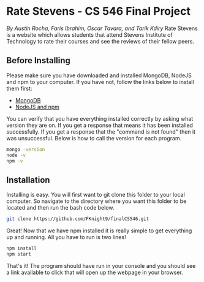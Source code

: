 # Rate Stevens - CS 546 Final Project
*By Austin Rocha, Faris Ibrahim, Oscar Tavara, and Tarik Kdiry*
Rate Stevens is a website which allows students that attend Stevens Institute of Technology to rate their courses and see the reviews of their fellow peers.
## Before Installing
Please make sure you have downloaded and installed MongoDB, NodeJS and npm to your computer.
If you have not, follow the links below to install them first:
* [MongoDB](https://docs.mongodb.com/manual/installation/)
* [NodeJS and npm](https://nodejs.org/en/download/)

You can verify that you have everything installed correctly by asking what version they are on. If you get a response that means it has been installed successfully. If you get a response that the "command is not found" then it was unsuccessful. Below is how to call the version for each program.
```bash
mongo -version
node -v
npm -v
```
## Installation
Installing is easy. You will first want to git clone this folder to your local computer. So navigate to the directory where you want this folder to be located and then run the bash code below.
```bash
git clone https://github.com/FKnight9/finalCS546.git
```
Great! Now that we have npm installed it is really simple to get everything up and running. All you have to run is two lines!
```bash
npm install
npm start
```
That's it! The program should have run in your console and you should see a link available to click that will open up the webpage in your browser.

